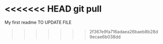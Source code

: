 <<<<<<< HEAD
git pull
=======
My first readme TO UPDATE FILE


>>>>>>> 2f367e9fa716adaea26baeb8b28d9ecae6b038dd

